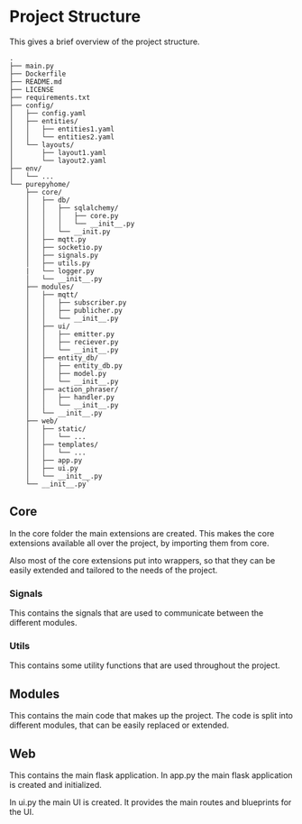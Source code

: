 
# Project Structure
This gives a brief overview of the project structure.


```plaintext
.
├── main.py
├── Dockerfile
├── README.md
├── LICENSE
├── requirements.txt
├── config/
│   ├── config.yaml
│   ├── entities/
│   │   ├── entities1.yaml
│   │   └── entities2.yaml
│   └── layouts/
│       ├── layout1.yaml
│       └── layout2.yaml
├── env/
│   └── ...
└── purepyhome/
    ├── core/
    │   ├── db/
    │   │   ├── sqlalchemy/
    │   │   │   ├── core.py
    │   │   │   └── __init__.py
    │   │   └── __init.py
    │   ├── mqtt.py
    │   ├── socketio.py
    │   ├── signals.py
    │   ├── utils.py
    |   └── logger.py
    │   └── __init__.py
    ├── modules/
    │   ├── mqtt/
    │   │   ├── subscriber.py
    │   │   ├── publicher.py
    │   │   └── __init__.py
    │   ├── ui/
    │   │   ├── emitter.py
    │   │   ├── reciever.py
    │   │   └── __init__.py
    │   ├── entity_db/
    │   │   ├── entity_db.py
    │   │   ├── model.py
    │   │   └── __init__.py
    │   ├── action_phraser/
    │   │   ├── handler.py
    │   │   └── __init__.py
    │   └── __init__.py
    ├── web/
    │   ├── static/
    │   │   └── ...
    │   ├── templates/
    │   │   └── ...
    │   ├── app.py
    │   ├── ui.py
    │   └── __init__.py
    └── __init__.py`
```

## Core
In the core folder the main extensions are created. This makes the core extensions available all over the project, by importing them from core. 

Also most of the core extensions put into wrappers, so that they can be easily extended and tailored to the needs of the project.

### Signals
This contains the signals that are used to communicate between the different modules.

### Utils
This contains some utility functions that are used throughout the project.

## Modules
This contains the main code that makes up the project. The code is split into different modules, that can be easily replaced or extended.

## Web
This contains the main flask application. 
In app.py the main flask application is created and initialized.

In ui.py the main UI is created. It provides the main routes and blueprints for the UI.